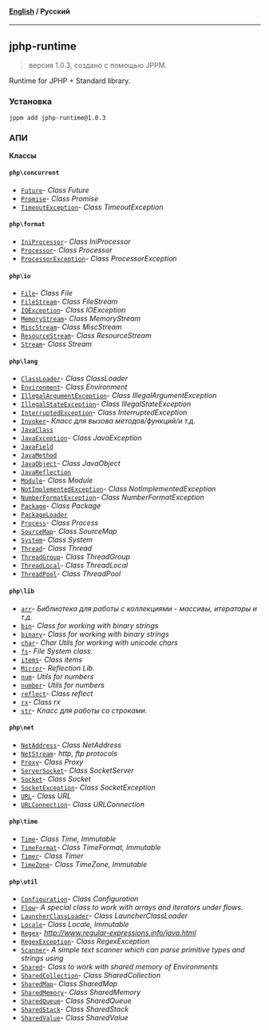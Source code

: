 #### [English](README.md) / **Русский**

---

## jphp-runtime
> версия 1.0.3, создано с помощью JPPM.

Runtime for JPHP + Standard library.

### Установка
```
jppm add jphp-runtime@1.0.3
```

### АПИ
**Классы**

#### `php\concurrent`

- [`Future`](https://github.com/jphp-compiler/jphp/blob/master/jphp-runtime/api-docs/classes/php/concurrent/Future.ru.md)- _Class Future_
- [`Promise`](https://github.com/jphp-compiler/jphp/blob/master/jphp-runtime/api-docs/classes/php/concurrent/Promise.ru.md)- _Class Promise_
- [`TimeoutException`](https://github.com/jphp-compiler/jphp/blob/master/jphp-runtime/api-docs/classes/php/concurrent/TimeoutException.ru.md)- _Class TimeoutException_

#### `php\format`

- [`IniProcessor`](https://github.com/jphp-compiler/jphp/blob/master/jphp-runtime/api-docs/classes/php/format/IniProcessor.ru.md)- _Class IniProcessor_
- [`Processor`](https://github.com/jphp-compiler/jphp/blob/master/jphp-runtime/api-docs/classes/php/format/Processor.ru.md)- _Class Processor_
- [`ProcessorException`](https://github.com/jphp-compiler/jphp/blob/master/jphp-runtime/api-docs/classes/php/format/ProcessorException.ru.md)- _Class ProcessorException_

#### `php\io`

- [`File`](https://github.com/jphp-compiler/jphp/blob/master/jphp-runtime/api-docs/classes/php/io/File.ru.md)- _Class File_
- [`FileStream`](https://github.com/jphp-compiler/jphp/blob/master/jphp-runtime/api-docs/classes/php/io/FileStream.ru.md)- _Class FileStream_
- [`IOException`](https://github.com/jphp-compiler/jphp/blob/master/jphp-runtime/api-docs/classes/php/io/IOException.ru.md)- _Class IOException_
- [`MemoryStream`](https://github.com/jphp-compiler/jphp/blob/master/jphp-runtime/api-docs/classes/php/io/MemoryStream.ru.md)- _Class MemoryStream_
- [`MiscStream`](https://github.com/jphp-compiler/jphp/blob/master/jphp-runtime/api-docs/classes/php/io/MiscStream.ru.md)- _Class MiscStream_
- [`ResourceStream`](https://github.com/jphp-compiler/jphp/blob/master/jphp-runtime/api-docs/classes/php/io/ResourceStream.ru.md)- _Class ResourceStream_
- [`Stream`](https://github.com/jphp-compiler/jphp/blob/master/jphp-runtime/api-docs/classes/php/io/Stream.ru.md)- _Class Stream_

#### `php\lang`

- [`ClassLoader`](https://github.com/jphp-compiler/jphp/blob/master/jphp-runtime/api-docs/classes/php/lang/ClassLoader.ru.md)- _Class ClassLoader_
- [`Environment`](https://github.com/jphp-compiler/jphp/blob/master/jphp-runtime/api-docs/classes/php/lang/Environment.ru.md)- _Class Environment_
- [`IllegalArgumentException`](https://github.com/jphp-compiler/jphp/blob/master/jphp-runtime/api-docs/classes/php/lang/IllegalArgumentException.ru.md)- _Class IllegalArgumentException_
- [`IllegalStateException`](https://github.com/jphp-compiler/jphp/blob/master/jphp-runtime/api-docs/classes/php/lang/IllegalStateException.ru.md)- _Class IllegalStateException_
- [`InterruptedException`](https://github.com/jphp-compiler/jphp/blob/master/jphp-runtime/api-docs/classes/php/lang/InterruptedException.ru.md)- _Class InterruptedException_
- [`Invoker`](https://github.com/jphp-compiler/jphp/blob/master/jphp-runtime/api-docs/classes/php/lang/Invoker.ru.md)- _Класс для вызова методов/функций/и т.д._
- [`JavaClass`](https://github.com/jphp-compiler/jphp/blob/master/jphp-runtime/api-docs/classes/php/lang/JavaClass.ru.md)
- [`JavaException`](https://github.com/jphp-compiler/jphp/blob/master/jphp-runtime/api-docs/classes/php/lang/JavaException.ru.md)- _Class JavaException_
- [`JavaField`](https://github.com/jphp-compiler/jphp/blob/master/jphp-runtime/api-docs/classes/php/lang/JavaField.ru.md)
- [`JavaMethod`](https://github.com/jphp-compiler/jphp/blob/master/jphp-runtime/api-docs/classes/php/lang/JavaMethod.ru.md)
- [`JavaObject`](https://github.com/jphp-compiler/jphp/blob/master/jphp-runtime/api-docs/classes/php/lang/JavaObject.ru.md)- _Class JavaObject_
- [`JavaReflection`](https://github.com/jphp-compiler/jphp/blob/master/jphp-runtime/api-docs/classes/php/lang/JavaReflection.ru.md)
- [`Module`](https://github.com/jphp-compiler/jphp/blob/master/jphp-runtime/api-docs/classes/php/lang/Module.ru.md)- _Class Module_
- [`NotImplementedException`](https://github.com/jphp-compiler/jphp/blob/master/jphp-runtime/api-docs/classes/php/lang/NotImplementedException.ru.md)- _Class NotImplementedException_
- [`NumberFormatException`](https://github.com/jphp-compiler/jphp/blob/master/jphp-runtime/api-docs/classes/php/lang/NumberFormatException.ru.md)- _Class NumberFormatException_
- [`Package`](https://github.com/jphp-compiler/jphp/blob/master/jphp-runtime/api-docs/classes/php/lang/Package.ru.md)- _Class Package_
- [`PackageLoader`](https://github.com/jphp-compiler/jphp/blob/master/jphp-runtime/api-docs/classes/php/lang/PackageLoader.ru.md)
- [`Process`](https://github.com/jphp-compiler/jphp/blob/master/jphp-runtime/api-docs/classes/php/lang/Process.ru.md)- _Class Process_
- [`SourceMap`](https://github.com/jphp-compiler/jphp/blob/master/jphp-runtime/api-docs/classes/php/lang/SourceMap.ru.md)- _Class SourceMap_
- [`System`](https://github.com/jphp-compiler/jphp/blob/master/jphp-runtime/api-docs/classes/php/lang/System.ru.md)- _Class System_
- [`Thread`](https://github.com/jphp-compiler/jphp/blob/master/jphp-runtime/api-docs/classes/php/lang/Thread.ru.md)- _Class Thread_
- [`ThreadGroup`](https://github.com/jphp-compiler/jphp/blob/master/jphp-runtime/api-docs/classes/php/lang/ThreadGroup.ru.md)- _Class ThreadGroup_
- [`ThreadLocal`](https://github.com/jphp-compiler/jphp/blob/master/jphp-runtime/api-docs/classes/php/lang/ThreadLocal.ru.md)- _Class ThreadLocal_
- [`ThreadPool`](https://github.com/jphp-compiler/jphp/blob/master/jphp-runtime/api-docs/classes/php/lang/ThreadPool.ru.md)- _Class ThreadPool_

#### `php\lib`

- [`arr`](https://github.com/jphp-compiler/jphp/blob/master/jphp-runtime/api-docs/classes/php/lib/arr.ru.md)- _Библиотека для работы с коллекциями - массивы, итераторы и т.д._
- [`bin`](https://github.com/jphp-compiler/jphp/blob/master/jphp-runtime/api-docs/classes/php/lib/bin.ru.md)- _Class for working with binary strings_
- [`binary`](https://github.com/jphp-compiler/jphp/blob/master/jphp-runtime/api-docs/classes/php/lib/binary.ru.md)- _Class for working with binary strings_
- [`char`](https://github.com/jphp-compiler/jphp/blob/master/jphp-runtime/api-docs/classes/php/lib/char.ru.md)- _Char Utils for working with unicode chars_
- [`fs`](https://github.com/jphp-compiler/jphp/blob/master/jphp-runtime/api-docs/classes/php/lib/fs.ru.md)- _File System class._
- [`items`](https://github.com/jphp-compiler/jphp/blob/master/jphp-runtime/api-docs/classes/php/lib/items.ru.md)- _Class items_
- [`Mirror`](https://github.com/jphp-compiler/jphp/blob/master/jphp-runtime/api-docs/classes/php/lib/Mirror.ru.md)- _Reflection Lib._
- [`num`](https://github.com/jphp-compiler/jphp/blob/master/jphp-runtime/api-docs/classes/php/lib/num.ru.md)- _Utils for numbers_
- [`number`](https://github.com/jphp-compiler/jphp/blob/master/jphp-runtime/api-docs/classes/php/lib/number.ru.md)- _Utils for numbers_
- [`reflect`](https://github.com/jphp-compiler/jphp/blob/master/jphp-runtime/api-docs/classes/php/lib/reflect.ru.md)- _Class reflect_
- [`rx`](https://github.com/jphp-compiler/jphp/blob/master/jphp-runtime/api-docs/classes/php/lib/rx.ru.md)- _Class rx_
- [`str`](https://github.com/jphp-compiler/jphp/blob/master/jphp-runtime/api-docs/classes/php/lib/str.ru.md)- _Класс для работы со строками._

#### `php\net`

- [`NetAddress`](https://github.com/jphp-compiler/jphp/blob/master/jphp-runtime/api-docs/classes/php/net/NetAddress.ru.md)- _Class NetAddress_
- [`NetStream`](https://github.com/jphp-compiler/jphp/blob/master/jphp-runtime/api-docs/classes/php/net/NetStream.ru.md)- _http, ftp protocols_
- [`Proxy`](https://github.com/jphp-compiler/jphp/blob/master/jphp-runtime/api-docs/classes/php/net/Proxy.ru.md)- _Class Proxy_
- [`ServerSocket`](https://github.com/jphp-compiler/jphp/blob/master/jphp-runtime/api-docs/classes/php/net/ServerSocket.ru.md)- _Class SocketServer_
- [`Socket`](https://github.com/jphp-compiler/jphp/blob/master/jphp-runtime/api-docs/classes/php/net/Socket.ru.md)- _Class Socket_
- [`SocketException`](https://github.com/jphp-compiler/jphp/blob/master/jphp-runtime/api-docs/classes/php/net/SocketException.ru.md)- _Class SocketException_
- [`URL`](https://github.com/jphp-compiler/jphp/blob/master/jphp-runtime/api-docs/classes/php/net/URL.ru.md)- _Class URL_
- [`URLConnection`](https://github.com/jphp-compiler/jphp/blob/master/jphp-runtime/api-docs/classes/php/net/URLConnection.ru.md)- _Class URLConnection_

#### `php\time`

- [`Time`](https://github.com/jphp-compiler/jphp/blob/master/jphp-runtime/api-docs/classes/php/time/Time.ru.md)- _Class Time, Immutable_
- [`TimeFormat`](https://github.com/jphp-compiler/jphp/blob/master/jphp-runtime/api-docs/classes/php/time/TimeFormat.ru.md)- _Class TimeFormat, Immutable_
- [`Timer`](https://github.com/jphp-compiler/jphp/blob/master/jphp-runtime/api-docs/classes/php/time/Timer.ru.md)- _Class Timer_
- [`TimeZone`](https://github.com/jphp-compiler/jphp/blob/master/jphp-runtime/api-docs/classes/php/time/TimeZone.ru.md)- _Class TimeZone, Immutable_

#### `php\util`

- [`Configuration`](https://github.com/jphp-compiler/jphp/blob/master/jphp-runtime/api-docs/classes/php/util/Configuration.ru.md)- _Class Configuration_
- [`Flow`](https://github.com/jphp-compiler/jphp/blob/master/jphp-runtime/api-docs/classes/php/util/Flow.ru.md)- _A special class to work with arrays and iterators under flows._
- [`LauncherClassLoader`](https://github.com/jphp-compiler/jphp/blob/master/jphp-runtime/api-docs/classes/php/util/LauncherClassLoader.ru.md)- _Class LauncherClassLoader_
- [`Locale`](https://github.com/jphp-compiler/jphp/blob/master/jphp-runtime/api-docs/classes/php/util/Locale.ru.md)- _Class Locale, Immutable_
- [`Regex`](https://github.com/jphp-compiler/jphp/blob/master/jphp-runtime/api-docs/classes/php/util/Regex.ru.md)- _http://www.regular-expressions.info/java.html_
- [`RegexException`](https://github.com/jphp-compiler/jphp/blob/master/jphp-runtime/api-docs/classes/php/util/RegexException.ru.md)- _Class RegexException_
- [`Scanner`](https://github.com/jphp-compiler/jphp/blob/master/jphp-runtime/api-docs/classes/php/util/Scanner.ru.md)- _A simple text scanner which can parse primitive types and strings using_
- [`Shared`](https://github.com/jphp-compiler/jphp/blob/master/jphp-runtime/api-docs/classes/php/util/Shared.ru.md)- _Class to work with shared memory of Environments_
- [`SharedCollection`](https://github.com/jphp-compiler/jphp/blob/master/jphp-runtime/api-docs/classes/php/util/SharedCollection.ru.md)- _Class SharedCollection_
- [`SharedMap`](https://github.com/jphp-compiler/jphp/blob/master/jphp-runtime/api-docs/classes/php/util/SharedMap.ru.md)- _Class SharedMap_
- [`SharedMemory`](https://github.com/jphp-compiler/jphp/blob/master/jphp-runtime/api-docs/classes/php/util/SharedMemory.ru.md)- _Class SharedMemory_
- [`SharedQueue`](https://github.com/jphp-compiler/jphp/blob/master/jphp-runtime/api-docs/classes/php/util/SharedQueue.ru.md)- _Class SharedQueue_
- [`SharedStack`](https://github.com/jphp-compiler/jphp/blob/master/jphp-runtime/api-docs/classes/php/util/SharedStack.ru.md)- _Class SharedStack_
- [`SharedValue`](https://github.com/jphp-compiler/jphp/blob/master/jphp-runtime/api-docs/classes/php/util/SharedValue.ru.md)- _Class SharedValue_